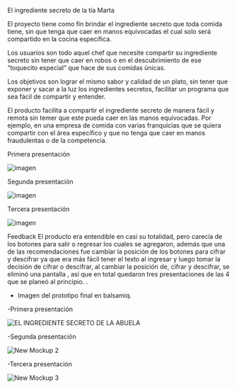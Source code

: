 <!-- titulo del proyecto -->
El ingrediente secreto de la tía Marta
<!-- resumen de qe trata mi proyecto -->
El proyecto tiene como fin brindar el ingrediente secreto que toda comida tiene, sin que tenga que caer en manos equivocadas el cual solo será compartido en la cocina específica. 
<!-- imagen final del proyecto -->

<!-- Investigación UX: -->
<!-- quienes son los usuarios -->
Los usuarios son todo aquel chef que necesite compartir su ingrediente secreto sin tener que caer en robos o en el descubrimiento de ese “toquecito especial” que hace de sus comidas únicas.

<!-- //objetivos// -->
Los objetivos son lograr el mismo sabor y calidad de un plato, sin tener que exponer y sacar a la luz los ingredientes secretos, facilitar un programa que sea fácil de compartir y entender. 
<!-- solucion de problemas o necesidad del usuario -->
El producto facilita a compartir el ingrediente secreto de manera fácil y remota sin temer que este pueda caer en las manos equivocadas.
Por ejemplo, en una empresa de comida con varias franquicias que se quiera compartir con el área específico y que no tenga que caer en manos fraudulentas o de la competencia.
<!-- prototipo en papel. -->

Primera presentación 

![imagen](https://user-images.githubusercontent.com/51222789/58821082-e7928180-85f9-11e9-884d-c52730e65154.png)

Segunda presentación

![imagen](https://user-images.githubusercontent.com/51222789/58821184-27596900-85fa-11e9-8c9b-f8f87410a31a.png)

Tercera presentación

![imagen](https://user-images.githubusercontent.com/51222789/58821468-bebebc00-85fa-11e9-93cb-068e07c0676f.png)

<!--resumen del feedback-->

Feedback
El producto era entendible en casi su totalidad, pero carecía de los botones para salir o regresar los cuales se agregaron, además que una de las recomendaciones fue cambiar la posición de los botones para cifrar y descifrar ya que era más fácil tener el texto al ingresar y luego tomar la decisión de cifrar o descifrar, al cambiar la posición de, cifrar y descifrar, se eliminó una pantalla , así que en total quedaron tres presentaciones de las 4 que se planeó al principio.
.
  - Imagen del prototipo final en balsamiq.

-Primera presentación

![EL INGREDIENTE SECRETO DE LA ABUELA](https://user-images.githubusercontent.com/51222789/58884535-401f5880-86a6-11e9-96b0-b8d422dcdb5a.png)

-Segunda presentación

![New Mockup 2](https://user-images.githubusercontent.com/51222789/58884946-eec39900-86a6-11e9-9989-98b918b77b07.png)

-Tercera presentación

![New Mockup 3](https://user-images.githubusercontent.com/51222789/58885797-6e9e3300-86a8-11e9-9ede-397ba75d97b6.png)


